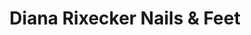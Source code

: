 ---
title: "Diana Rixecker Nails & Feet"
url: /nuernberg/diana-rixecker-nails-und-feet/
shop: Kosmetik
---